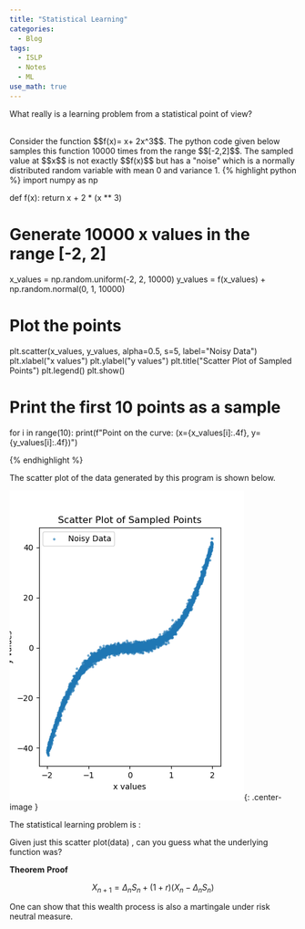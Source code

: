 ```yaml
---
title: "Statistical Learning"
categories:
  - Blog
tags:
  - ISLP
  - Notes
  - ML
use_math: true
---
```

 What really is a learning problem from a statistical point of view?


<br>
Consider the function $$f(x)= x+ 2x^3$$. The python code  given below samples this function
10000 times from the range $$[-2,2]$$. The sampled value at $$x$$ is not exactly $$f(x)$$ but has a "noise" which is a normally distributed random variable with mean 0 and variance 1.
{% highlight python %}
import numpy as np

def f(x):
    return x + 2 * (x ** 3)

# Generate 10000 x values in the range [-2, 2]
x_values = np.random.uniform(-2, 2, 10000)
y_values = f(x_values) + np.random.normal(0, 1, 10000)

# Plot the points
plt.scatter(x_values, y_values, alpha=0.5, s=5, label="Noisy Data")
plt.xlabel("x values")
plt.ylabel("y values")
plt.title("Scatter Plot of Sampled Points")
plt.legend()
plt.show()

# Print the first 10 points as a sample
for i in range(10):
    print(f"Point on the curve: (x={x_values[i]:.4f}, y={y_values[i]:.4f})")



{% endhighlight %}


The scatter plot of the data generated by this program is shown below.

![Scatter Plot](/assets/images/Figure_1.png){: .center-image }

The statistical learning problem is :

Given just this scatter plot(data) , can you guess what the underlying function was?

**Theorem** 
**Proof**

$$X_{n+1} = \Delta_n S_n + (1+r)(X_n- \Delta_n S_n)$$

One can show that this wealth process is also a martingale under risk neutral measure.
